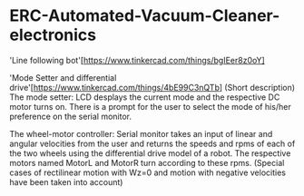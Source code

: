 # ERC-Automated-Vacuum-Cleaner-electronics

'Line following bot'[https://www.tinkercad.com/things/bgIEer8z0oY]





'Mode Setter and differential drive'[https://www.tinkercad.com/things/4bE99C3nQTb]
(Short description)
The mode setter:
  LCD desplays the current mode and the respective DC motor turns on.
  There is a prompt for the user to select the mode of his/her preference on the serial monitor.
  
The wheel-motor controller:
  Serial monitor takes an input of linear and angular velocities from the user and returns
  the speeds and rpms of each of the two wheels using the differential drive model of a robot.
  The respective motors named MotorL and MotorR turn according to these rpms.
  (Special cases of rectilinear motion with Wz=0 and motion with negative velocities have been taken into account)
